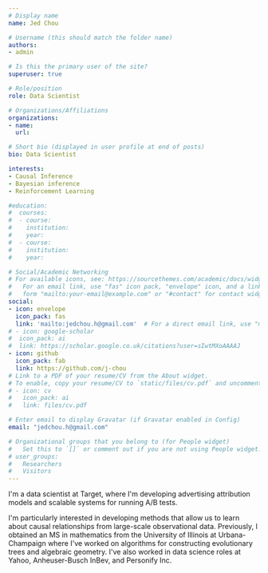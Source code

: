 ```yaml
---
# Display name
name: Jed Chou

# Username (this should match the folder name)
authors:
- admin

# Is this the primary user of the site?
superuser: true

# Role/position
role: Data Scientist

# Organizations/Affiliations
organizations:
- name:
  url:

# Short bio (displayed in user profile at end of posts)
bio: Data Scientist

interests:
- Causal Inference
- Bayesian inference
- Reinforcement Learning

#education:
#  courses:
#  - course:
#    institution:
#    year:
#  - course:
#    institution:
#    year:

# Social/Academic Networking
# For available icons, see: https://sourcethemes.com/academic/docs/widgets/#icons
#   For an email link, use "fas" icon pack, "envelope" icon, and a link in the
#   form "mailto:your-email@example.com" or "#contact" for contact widget.
social:
- icon: envelope
  icon_pack: fas
  link: 'mailto:jedchou.h@gmail.com'  # For a direct email link, use "mailto:test@example.org".
# - icon: google-scholar
#  icon_pack: ai
#  link: https://scholar.google.co.uk/citations?user=sIwtMXoAAAAJ
- icon: github
  icon_pack: fab
  link: https://github.com/j-chou
# Link to a PDF of your resume/CV from the About widget.
# To enable, copy your resume/CV to `static/files/cv.pdf` and uncomment the lines below.  
# - icon: cv
#   icon_pack: ai
#   link: files/cv.pdf

# Enter email to display Gravatar (if Gravatar enabled in Config)
email: "jedchou.h@gmail.com"

# Organizational groups that you belong to (for People widget)
#   Set this to `[]` or comment out if you are not using People widget.  
# user_groups:
#   Researchers
#   Visitors
---
```


I'm a data scientist at Target, where I'm developing advertising attribution models and scalable systems for running A/B tests.

I'm particularly interested in developing methods that allow us to learn about causal relationships from large-scale observational data. Previously, I obtained an MS in mathematics from the University of Illinois at Urbana-Champaign where I've worked on algorithms for constructing evolutionary trees and  algebraic geometry. I've also worked in data science roles at Yahoo, Anheuser-Busch InBev, and Personify Inc.
